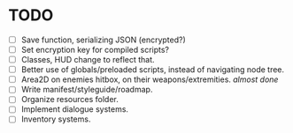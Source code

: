 # TODO

- [ ] Save function, serializing JSON (encrypted?)
- [ ] Set encryption key for compiled scripts?
- [ ] Classes, HUD change to reflect that.
- [ ] Better use of globals/preloaded scripts, instead of navigating node tree.
- [ ] Area2D on enemies hitbox, on their weapons/extremities. *almost done*
- [ ] Write manifest/styleguide/roadmap.
- [ ] Organize resources folder.
- [ ] Implement dialogue systems.
- [ ] Inventory systems.
